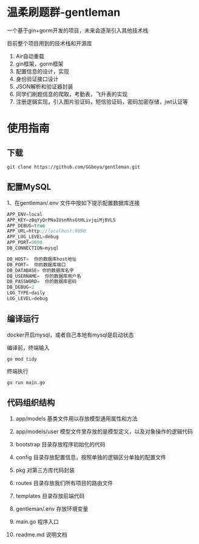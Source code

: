 # 温柔刷题群-gentleman

一个基于gin+gorm开发的项目，未来会逐渐引入其他技术栈

目前整个项目用到的技术栈和开源库

1. Air自动重载
2. gin框架，gorm框架
3. 配置信息的设计，实现
4. 身份验证接口设计
5. JSON解析和验证器封装
6. 同学们刷题信息的爬取，考勤表，飞升表的实现
7. 注册逻辑实现，引入图片验证码，短信验证码，密码加密存储，jwt认证等



# 使用指南

## 下载

```shell
git clone https://github.com/GGboya/gentleman.git
```

## 配置MySQL

1、在gentleman/.env  文件中按如下提示配置数据库连接

```go
APP_ENV=local
APP_KEY=zBqYyQrPNaIUsnRhsGtHLivjqiMjBVLS
APP_DEBUG=true
APP_URL=http://localhost:9090
APP_LOG_LEVEL=debug
APP_PORT=9090
DB_CONNECTION=mysql

DB_HOST=  你的数据库host地址
DB_PORT=  你的数据库端口
DB_DATABASE= 你的数据库名字
DB_USERNAME=  你的数据库用户名
DB_PASSWORD=  你的数据库密码
DB_DEBUG=2
LOG_TYPE=daily
LOG_LEVEL=debug
```



## 编译运行

docker开启mysql，或者自己本地有mysql是启动状态



编译前，终端输入

```shell
go mod tidy
```



终端执行

```shell
go run main.go
```





## 代码组织结构

1. app/models     基类文件用以存放模型通用属性和方法

2. app/models/user   模型文件里存放的是模型定义，以及对象操作的逻辑代码

3. bootstrap 	目录存放程序初始化的代码

4. config           目录存放配置信息，按照单独的逻辑区分单独的配置文件

5. pkg                对第三方库代码封装

6. routes           目录存放我们所有项目的路由文件

7. templates     目录存放前端代码

8. gentleman/.env       存放环境变量

9. main.go           程序入口

10. readme.md    说明文档

    